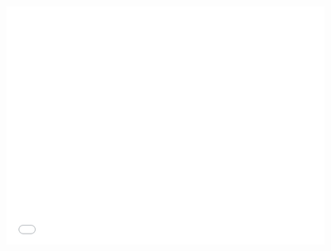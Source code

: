 <iframe id="iframepdf" src="../../../lectures/introduction/introduction_southgreen_2023.pdf" frameborder="0" width="640" height="480" allowfullscreen="true" mozallowfullscreen="true" webkitallowfullscreen="true"></iframe> 
